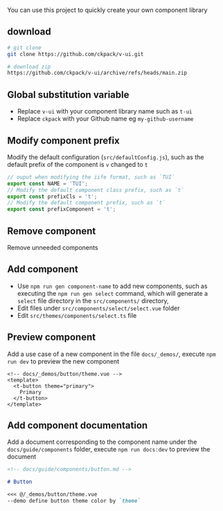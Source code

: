 You can use this project to quickly create your own component library

## download

```bash
# git clone
git clone https://github.com/ckpack/v-ui.git

# download zip
https://github.com/ckpack/v-ui/archive/refs/heads/main.zip
```

## Global substitution variable

- Replace `v-ui` with your component library name such as `t-ui`
- Replace `ckpack` with your Github name eg `my-github-username`

## Modify component prefix

Modify the default configuration (`src/defaultConfig.js`), such as the default prefix of the component is `v` changed to `t`
```js
// ouput when modifying the iife format, such as `TUI`
export const NAME = 'TUI';
// Modify the default component class prefix, such as `t`
export const prefixCls = 't';
// Modify the default component prefix, such as `t`
export const prefixComponent = 't';
```

## Remove component

Remove unneeded components

## Add component

+ Use `npm run gen component-name` to add new components, such as executing the `npm run gen select` command, which will generate a `select` file directory in the `src/components/` directory,
+ Edit files under `src/components/select/select.vue` folder
+ Edit `src/themes/components/select.ts` file

## Preview component

Add a use case of a new component in the file `docs/_demos/`, execute `npm run dev` to preview the new component

```vue
<!-- docs/_demos/button/theme.vue -->
<template>
  <t-button theme="primary">
    Primary
  </t-button>
</template>
```

## Add component documentation

Add a document corresponding to the component name under the `docs/guide/components` folder, execute `npm run docs:dev` to preview the document

```md
<!-- docs/guide/components/button.md -->

# Button

<<< @/_demos/button/theme.vue
--demo define button theme color by `theme`
```
